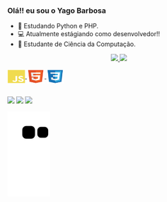 <h3>Olá!! eu sou o <strong>Yago Barbosa</strong></h3>

- 🍃 Estudando Python e PHP.
- 💻 Atualmente estágiando como desenvolvedor!!
- 📘 Estudante de Ciência da Computação.

<div align="center">
  <a href="https://github.com/YagoB16">
  <img height="180em" src="https://github-readme-stats.vercel.app/api?username=yagob16&show_icons=true&theme=dark&include_all_commits=true&count_private=true"/>
  <img height="180em" src="https://github-readme-stats.vercel.app/api/top-langs/?username=yagob16&layout=compact&langs_count=7&theme=dark"/>
</div>
  
  <div style="display: inline_block"><br>
  <img align="center" alt="Yago-Js" height="30" width="40" src="https://raw.githubusercontent.com/devicons/devicon/master/icons/javascript/javascript-plain.svg">
  <img align="center" alt="Yago-HTML" height="30" width="40" src="https://raw.githubusercontent.com/devicons/devicon/master/icons/html5/html5-original.svg">
  <img align="center" alt="Yago-CSS" height="30" width="40" src="https://raw.githubusercontent.com/devicons/devicon/master/icons/css3/css3-original.svg">
 </div>
  
  ##
  
  <div>
    
  <a href="https://instagram.com/yag0ya" target="_blank"><img src="https://img.shields.io/badge/-Instagram-%23E4405F?style=for-the-badge&logo=instagram&logoColor=white" target="_blank"></a>
 	<a href="https://www.twitch.tv/yagobarb0sa" target="_blank"><img src="https://img.shields.io/badge/Twitch-9146FF?style=for-the-badge&logo=twitch&logoColor=white" target="_blank"></a>
  <a href="https://www.linkedin.com/in/yago-barbosa-35762b219/" target="_blank"><img src="https://img.shields.io/badge/-LinkedIn-%230077B5?style=for-the-badge&logo=linkedin&logoColor=white" target="_blank"></a> 
 
  </div>

  ![Snake animation](https://github.com/yagob16/yagob16/blob/output/github-contribution-grid-snake.svg)
